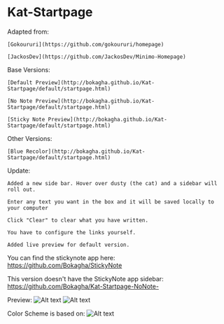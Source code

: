 Kat-Startpage
=============
Adapted from:

  	[Gokoururi](https://github.com/gokoururi/homepage) 
  	
  	[JackosDev](https://github.com/JackosDev/Minimo-Homepage)

Base Versions:

	[Default Preview](http://bokagha.github.io/Kat-Startpage/default/startpage.html)

	[No Note Preview](http://bokagha.github.io/Kat-Startpage/default/startpage.html)

	[Sticky Note Preview](http://bokagha.github.io/Kat-Startpage/default/startpage.html)


Other Versions:

	[Blue Recolor](http://bokagha.github.io/Kat-Startpage/default/startpage.html)

Update:

  	Added a new side bar. Hover over dusty (the cat) and a sidebar will roll out.
  
  	Enter any text you want in the box and it will be saved locally to your computer
  
	Click "Clear" to clear what you have written.
	
	You have to configure the links yourself.
	
	Added live preview for default version.


You can find the stickynote app here: https://github.com/Bokagha/StickyNote

This version doesn't have the StickyNote app sidebar: https://github.com/Bokagha/Kat-Startpage-NoNote-

Preview: 
![Alt text](/preview.png)
![Alt text](/sidebar.png)

Color Scheme is based on:
![Alt text](/gravityrush.png)

